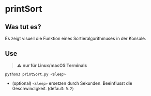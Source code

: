 # printSort
## Was tut es?
Es zeigt visuell die Funktion eines Sortieralgorithmuses in der Konsole.

## Use
> :warning: **nur für Linux/macOS Terminals**
```
python3 printSort.py <sleep>
```
- (optional) `<sleep>` ersetzen durch Sekunden. Beeinflusst die Geschwindigkeit. (default: `0.2`)
